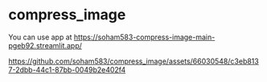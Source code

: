 # compress_image

You can use app at https://soham583-compress-image-main-pgeb92.streamlit.app/




https://github.com/soham583/compress_image/assets/66030548/c3eb8137-2dbb-44c1-87bb-0049b2e402f4

